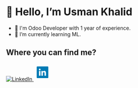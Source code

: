 <strong><h1> 👋 Hello, I’m Usman Khalid </h1></strong>
- 👀 I'm Odoo Developer with 1 year of experience.
- 🌱 I’m currently learning ML.

<h2>Where you can find me?</h2>
<a href="https://www.linkedin.com/in/usman-khalid-bhatti" rel="nofollow" >
  <img alt="LinkedIn" src="https://camo.githubusercontent.com/a493f6833f99fb3c85788d6d9305e6b7a42b838e5ee5d138fd9a8214a7e77472/68747470733a2f2f696d672e736869656c64732e696f2f62616467652f6c696e6b6564696e2d2532333030373742352e7376673f267374796c653d666f722d7468652d6261646765266c6f676f3d6c696e6b6564696e266c6f676f436f6c6f723d7768697465" data-canonical-src="https://img.shields.io/badge/linkedin-%230077B5.svg?&style=for-the-badge&logo=linkedin&logoColor=white" style="max-width: 100%;"/>
  <svg width="48px" height="48px" viewBox="0 0 48 48" version="1.1" xmlns="http://www.w3.org/2000/svg" xmlns:xlink="http://www.w3.org/1999/xlink">
    <title>Linkedin</title>
    <g id="Icon/Social/linkedin-color" stroke="none" stroke-width="1" fill="none" fill-rule="evenodd">
        <path d="M20.9716667,33.5527338 L25.001,33.5527338 L25.001,27.1328007 C25.001,25.439485 25.3213333,23.7988354 27.4206667,23.7988354 C29.491,23.7988354 29.517,25.7351486 29.517,27.2404662 L29.517,33.5527338 L33.5506667,33.5527338 L33.5506667,26.4341413 C33.5506667,22.9381777 32.796,20.2505391 28.711,20.2505391 C26.7483333,20.2505391 25.432,21.3265278 24.8943333,22.3471839 L24.839,22.3471839 L24.839,20.5725357 L20.9716667,20.5725357 L20.9716667,33.5527338 Z M16.423,14.1202696 C15.1273333,14.1202696 14.0823333,15.1682587 14.0823333,16.4595785 C14.0823333,17.7508984 15.1273333,18.7992208 16.423,18.7992208 C17.7133333,18.7992208 18.761,17.7508984 18.761,16.4595785 C18.761,15.1682587 17.7133333,14.1202696 16.423,14.1202696 L16.423,14.1202696 Z M14.4026667,33.5527338 L18.4406667,33.5527338 L18.4406667,20.5725357 L14.4026667,20.5725357 L14.4026667,33.5527338 Z M9.76633333,40 C8.79033333,40 8,39.2090082 8,38.2336851 L8,9.76631493 C8,8.79065843 8.79033333,8 9.76633333,8 L38.234,8 C39.2093333,8 40,8.79065843 40,9.76631493 L40,38.2336851 C40,39.2090082 39.2093333,40 38.234,40 L9.76633333,40 Z" id="Shape" fill="#007BB5"></path>
    </g>
</svg>
</a>
<!---
usman-dev-k/usman-dev-k is a ✨ special ✨ repository because its `README.md` (this file) appears on your GitHub profile.
You can click the Preview link to take a look at your changes.
--->
